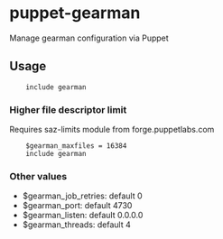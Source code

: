 # puppet-gearman

Manage gearman configuration via Puppet

## Usage

```
    include gearman
```

### Higher file descriptor limit

Requires saz-limits module from forge.puppetlabs.com

```
    $gearman_maxfiles = 16384
    include gearman
```

### Other values

* $gearman_job_retries: default 0
* $gearman_port: default 4730
* $gearman_listen: default 0.0.0.0
* $gearman_threads: default 4
